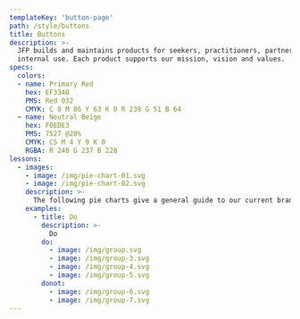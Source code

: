 ```yaml
---
templateKey: 'button-page'
path: /style/buttons
title: Buttons
description: >-
  JFP builds and maintains products for seekers, practitioners, partners, and
  internal use. Each product supports our mission, vision and values.
specs:
  colors:
  - name: Primary Red
    hex: EF3340
    PMS: Red 032
    CMYK: C 0 M 86 Y 63 K 0 R 239 G 51 B 64
  - name: Neutral Beige
    hex: F0EDE3
    PMS: 7527 @20%
    CMYK: C5 M 4 Y 9 K 0
    RGBA: R 240 G 237 B 228
lessons:
  - images:
    - image: /img/pie-chart-01.svg
    - image: /img/pie-chart-02.svg
    description: >-
      The following pie charts give a general guide to our current brand color (by visual weight) usage on a page. Black is reserved for text.
    examples:
      - title: Do
        description: >-
          Do
        do:
          - image: /img/group.svg
          - image: /img/group-3.svg
          - image: /img/group-4.svg
          - image: /img/group-5.svg
        donot:
          - image: /img/group-6.svg
          - image: /img/group-7.svg
---
```


